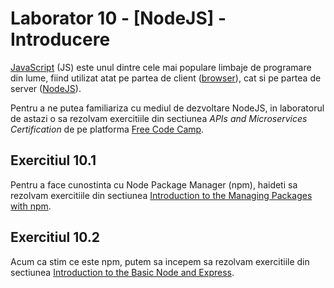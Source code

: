 # Laborator 10 - [NodeJS] - Introducere

[JavaScript](https://ro.wikipedia.org/wiki/JavaScript) (JS) este unul dintre cele mai populare limbaje de programare din lume, fiind utilizat atat pe partea de client ([browser](https://en.wikipedia.org/wiki/Web_browser)), cat si pe partea de server ([NodeJS](https://nodejs.org/en/)).

Pentru a ne putea familiariza cu mediul de dezvoltare NodeJS, in laboratorul de astazi o sa rezolvam exercitiile din sectiunea _APIs and Microservices Certification_ de pe platforma [Free Code Camp](https://www.freecodecamp.org/).

## Exercitiul 10.1

Pentru a face cunostinta cu Node Package Manager (npm), haideti sa rezolvam exercitiile din sectiunea
[Introduction to the Managing Packages with npm](https://www.freecodecamp.org/learn/apis-and-microservices/managing-packages-with-npm/).

## Exercitiul 10.2

Acum ca stim ce este npm, putem sa incepem sa rezolvam exercitiile din sectiunea
[Introduction to the Basic Node and Express](https://www.freecodecamp.org/learn/apis-and-microservices/basic-node-and-express/).
